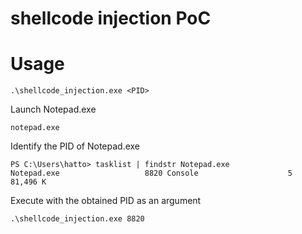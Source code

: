 # shellcode injection PoC

# Usage

```
.\shellcode_injection.exe <PID>
```

Launch Notepad.exe

```
notepad.exe
```

Identify the PID of Notepad.exe

```
PS C:\Users\hatto> tasklist | findstr Notepad.exe
Notepad.exe                   8820 Console                    5     81,496 K
```

Execute with the obtained PID as an argument

```
.\shellcode_injection.exe 8820
```
